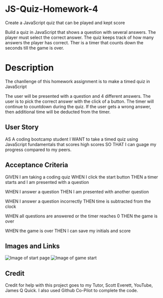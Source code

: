 # JS-Quiz-Homework-4
Create a JavaScript quiz that can be played and kept score


Build a quiz in JavaScript that shows a question with several answers.  The player must select the correct answer.  The quiz keeps track of how many answers the player has correct. Ther is a timer that counts down the seconds till the game is over.

# Description

The chanllenge of this homework assignment is to make a timed quiz in JavaScript

The user will be presented with a question and 4 different answers.  The user is to pick the correct answer with the click of a button.  The timer will continue to countdown during the quiz. If the user gets a wrong answer, then additional time will be deducted from the timer.

## User Story

AS A coding bootcamp student
I WANT to take a timed quiz using JavaScript fundamentals that scores high scores
SO THAT I can guage my progress compared to my peers.

## Acceptance Criteria

GIVEN I am taking a coding quiz
WHEN I click the start button
THEN a timer starts and I am presented with a question

WHEN I answer a question
THEN I am presented with another question

WHEN I answer a question incorrectly
THEN time is subtracted from the clock

WHEN all questions are answered or the timer reaches 0
THEN the game is over

WHEN the game is over
THEN I can save my initials and score

## Images and Links
![Image of start page](image.png)
![Image of game start](image-1.png)


## Credit

Credit for help with this project goes to my Tutor, Scott Everett, YouTube, James Q Quick.  I also used Github Co-Pilot to complete the code.
